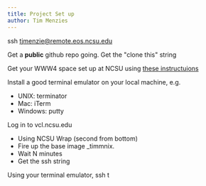 ```yaml
---
title: Project Set up
author: Tim Menzies
---
```


ssh tjmenzie@remote.eos.ncsu.edu

Get a **public** github repo going. Get the "clone this" string

Get your WWW4 space set up at NCSU using [these instructuions]()

Install a good terminal emulator on your local machine, e.g.

+ UNIX: terminator
+ Mac: iTerm
+ Windows: putty

Log in to vcl.ncsu.edu

+ Using NCSU Wrap (second from bottom)
+ Fire up the base image _timmnix.
+ Wait N minutes
+ Get the ssh string

Using your terminal emulator, ssh t
